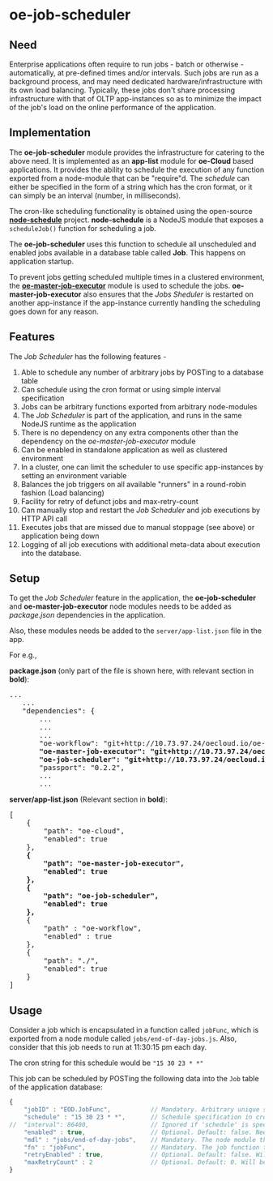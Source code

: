# oe-job-scheduler

## Need
Enterprise applications often require to run jobs - batch or otherwise - automatically, at pre-defined times and/or intervals. 
Such jobs are run as a background process, and may need dedicated hardware/infrastructure with its own load balancing. Typically,
these jobs don't share processing infrastructure with that of OLTP app-instances so as to minimize the impact of the job's load 
on the online performance of the application.

## Implementation
The **oe-job-scheduler** module provides the infrastructure for catering to the above need. It is implemented as an **app-list**
module for **oe-Cloud** based applications. 
It provides the ability to schedule the execution of any function exported from a node-module that can be "require"d. The *schedule*
can either be specified in the form of a string which has the cron format, or it can simply be an interval (number, in milliseconds).

The cron-like scheduling functionality is obtained using the open-source [**node-schedule**](https://www.npmjs.com/package/node-schedule) project.
**node-schedule** is a NodeJS module that exposes a ``scheduleJob()`` function for scheduling a job. 

The **oe-job-scheduler** uses this function to schedule all unscheduled and enabled jobs available in a database table called **Job**.
This happens on application startup.

To prevent jobs getting scheduled multiple times in a clustered environment, the [**oe-master-job-executor**](http://evgit/oecloud.io/oe-master-job-executor) module
is used to schedule the jobs. **oe-master-job-executor** also ensures that the *Jobs Sheduler* is restarted on another app-instance 
if the app-instance currently handling the scheduling goes down for any reason.

## Features
The *Job Scheduler* has the following features - 

1. Able to schedule any number of arbitrary jobs by POSTing to a database table
2. Can schedule using the cron format or using simple interval specification
3. Jobs can be arbitrary functions exported from arbitrary node-modules
4. The *Job Scheduler* is part of the application, and runs in the same NodeJS runtime as the application
5. There is no dependency on any extra components other than the dependency on the *oe-master-job-executor* module
6. Can be enabled in standalone application as well as clustered environment
7. In a cluster, one can limit the scheduler to use specific app-instances by setting an environment variable
8. Balances the job triggers on all available "runners" in a round-robin fashion (Load balancing)
9. Facility for retry of defunct jobs and max-retry-count
10. Can manually stop and restart the *Job Scheduler* and job executions by HTTP API call
11. Executes jobs that are missed due to manual stoppage (see above) or application being down
12. Logging of all job executions with additional meta-data about execution into the database.


## Setup
To get the *Job Scheduler* feature in the application, the **oe-job-scheduler** and **oe-master-job-executor** node modules
needs to be added as *package.json* dependencies in the application. 

Also, these modules needs be added to the `server/app-list.json` file in the app. 

For e.g., 

**package.json**  (only part of the file is shown here, with relevant section in **bold**):

<pre>
...
   ...
   "dependencies": {
       ...
       ...
       ...
       "oe-workflow": "git+http://10.73.97.24/oecloud.io/oe-workflow.git#master",
       <B>"oe-master-job-executor": "git+http://10.73.97.24/oecloud.io/oe-master-job-executor.git#master",
       "oe-job-scheduler": "git+http://10.73.97.24/oecloud.io/oe-job-scheduler.git#master",</B>
       "passport": "0.2.2",
       ...
       ...
</pre>

**server/app-list.json**   (Relevant section in **bold**):

<pre>
[
    {
        "path": "oe-cloud",
        "enabled": true
    },
    <b>{
        "path": "oe-master-job-executor",
        "enabled": true
    },
    {
        "path": "oe-job-scheduler",
        "enabled": true
    },</b>
	{
		"path" : "oe-workflow",
		"enabled" : true
	},
	{
        "path": "./",
        "enabled": true
    }
]
</pre>


## Usage
Consider a job which is encapsulated in a function called ``jobFunc``, which is exported from a node module called ``jobs/end-of-day-jobs.js``.
Also, consider that this job needs to run at 11:30:15 pm each day.

The cron string for this schedule would be ``"15 30 23 * *"``

This job can be scheduled by POSTing the following data into the ``Job`` table of the application database:

```javascript
{
    "jobID" : "EOD.JobFunc",           // Mandatory. Arbitrary unique string identifier
    "schedule" : "15 30 23 * *",       // Schedule specification in cron format. Will be used if specified. Will use 'interval' if not specified.
//  "interval": 86400,                 // Ignored if 'schedule' is specified
    "enabled" : true,                  // Optional. Default: false. Needs to be true to actually schedule this job
    "mdl" : "jobs/end-of-day-jobs",    // Mandatory. The node module that exports the job function to be executed at the scheduled time
    "fn" : "jobFunc",                  // Mandatory. The job function to be executed at the scheduled time
    "retryEnabled" : true,             // Optional. Default: false. Will retry this job 'maxRetryCount' times if set to true
    "maxRetryCount" : 2                // Optional. Default: 0. Will be used if 'retryEnabled' is true
}
```







